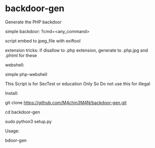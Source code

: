 # backdoor-gen


Generate the PHP backdoor

simple backdoor:
  ?cmd=<any_command>
  
  script embed to jpeg_file with exiftool

extension tricks:
  if disallow to .php extension, 
  generate to .php.jpg and .phtml for these

webshell:

  simple php-webshell


This Script is for SecTest or education Only
So Do not use this for illegal

Install:

git clone https://github.com/M4chin3M4N/backdoor-gen.git

cd backdoor-gen

sudo python3 setup.py


Usage:

  bdoor-gen

